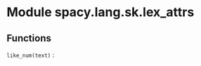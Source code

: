 Module spacy.lang.sk.lex_attrs
==============================

Functions
---------

    
`like_num(text)`
: